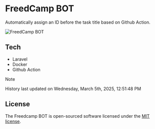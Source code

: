 # FreedCamp BOT

Automatically assign an ID before the task title based on Github Action.

![FreedCamp BOT](https://repository-images.githubusercontent.com/737932867/7d34798b-2680-471c-b089-a78a718d3d6a)

## Tech

- Laravel
- Docker
- Github Action

> [!NOTE]  
> History last updated on Wednesday, March 5th, 2025, 12:51:48 PM

## License

The Freedcamp BOT is open-sourced software licensed under the [MIT license](https://opensource.org/licenses/MIT).
